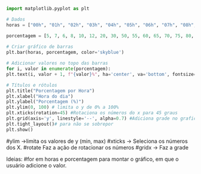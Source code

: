 
```python
import matplotlib.pyplot as plt

# Dados
horas = ["00h", "01h", "02h", "03h", "04h", "05h", "06h", "07h", "08h", "09h", "10h", "11h", "12h", "13h", "14h", "15h", "16h", "17h", "18h", "19h", "20h", "21h", "22h", "23h"] # Valores do gráfico X

porcentagem = [5, 7, 6, 8, 10, 12, 20, 30, 50, 55, 60, 65, 70, 75, 80, 85, 80, 70, 60, 50, 40, 30, 15, 10]# valores do gráfico Y
  
# Criar gráfico de barras
plt.bar(horas, porcentagem, color='skyblue')

# Adicionar valores no topo das barras
for i, valor in enumerate(porcentagem):
plt.text(i, valor + 1, f"{valor}%", ha='center', va='bottom', fontsize=8)

# Títulos e rótulos
plt.title("Porcentagem por Hora")
plt.xlabel("Hora do dia")
plt.ylabel("Porcentagem (%)")
plt.ylim(0, 100) # limita o y de 0% a 100%
plt.xticks(rotation=45) #Rotaciona os números do x para 45 graus
plt.grid(axis='y', linestyle='--', alpha=0.7) #Adiciona grade no grafico, sai apenas do Y, com um estilo de linha --, e com uma visibilidade 0.7
plt.tight_layout()# para não se sobrepor
plt.show()
```

#ylim ->limita os valores de y (min, max)
#xticks -> Seleciona os números dos X. #rotate Faz a ação de rotacionar os números
#gridx -> Faz a grade

Ideias:
 #for em horas e porcentagem para montar o gráfico, em que o usuário adicione o valor.